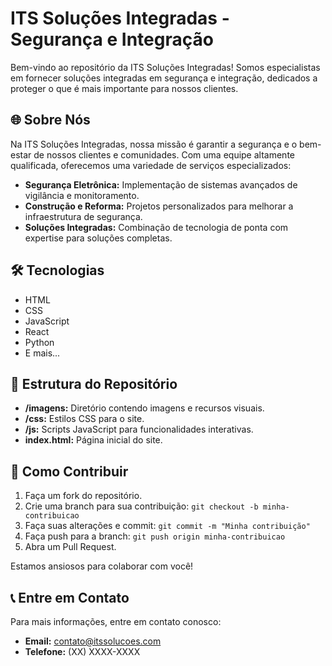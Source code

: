 # ITS Soluções Integradas - Segurança e Integração

Bem-vindo ao repositório da ITS Soluções Integradas! Somos especialistas em fornecer soluções integradas em segurança e integração, dedicados a proteger o que é mais importante para nossos clientes.

## 🌐 Sobre Nós

Na ITS Soluções Integradas, nossa missão é garantir a segurança e o bem-estar de nossos clientes e comunidades. Com uma equipe altamente qualificada, oferecemos uma variedade de serviços especializados:

- **Segurança Eletrônica:** Implementação de sistemas avançados de vigilância e monitoramento.
- **Construção e Reforma:** Projetos personalizados para melhorar a infraestrutura de segurança.
- **Soluções Integradas:** Combinação de tecnologia de ponta com expertise para soluções completas.

## 🛠️ Tecnologias

- HTML
- CSS
- JavaScript
- React
- Python
- E mais...

## 📁 Estrutura do Repositório

- **/imagens:** Diretório contendo imagens e recursos visuais.
- **/css:** Estilos CSS para o site.
- **/js:** Scripts JavaScript para funcionalidades interativas.
- **index.html:** Página inicial do site.

## 🚀 Como Contribuir

1. Faça um fork do repositório.
2. Crie uma branch para sua contribuição: `git checkout -b minha-contribuicao`
3. Faça suas alterações e commit: `git commit -m "Minha contribuição"`
4. Faça push para a branch: `git push origin minha-contribuicao`
5. Abra um Pull Request.

Estamos ansiosos para colaborar com você!

## 📞 Entre em Contato

Para mais informações, entre em contato conosco:

- **Email:** [contato@itssolucoes.com](mailto:contato@itssolucoes.com)
- **Telefone:** (XX) XXXX-XXXX
